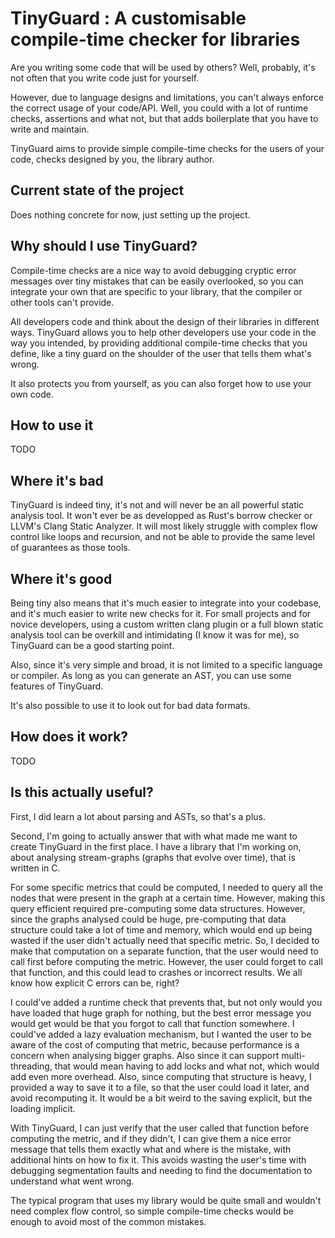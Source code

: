 # TinyGuard : A customisable compile-time checker for libraries

Are you writing some code that will be used by others?
Well, probably, it's not often that you write code just for yourself.

However, due to language designs and limitations, you can't always enforce the correct usage of your code/API.
Well, you could with a lot of runtime checks, assertions and what not, but that adds boilerplate that you have to write and maintain.

TinyGuard aims to provide simple compile-time checks for the users of your code, checks designed by you, the library author.

## Current state of the project

Does nothing concrete for now, just setting up the project.

## Why should I use TinyGuard?

Compile-time checks are a nice way to avoid debugging cryptic error messages over tiny mistakes that can be easily overlooked, so you can integrate your own that are specific to your library, that the compiler or other tools can't provide.

All developers code and think about the design of their libraries in different ways. TinyGuard allows you to help other developers use your code in the way you intended, by providing additional compile-time checks that you define, like a tiny guard on the shoulder of the user that tells them what's wrong.

It also protects you from yourself, as you can also forget how to use your own code.

## How to use it

TODO

## Where it's bad

TinyGuard is indeed tiny, it's not and will never be an all powerful static analysis tool. It won't ever be as developped as Rust's borrow checker or LLVM's Clang Static Analyzer.
It will most likely struggle with complex flow control like loops and recursion, and not be able to provide the same level of guarantees as those tools.

## Where it's good

Being tiny also means that it's much easier to integrate into your codebase, and it's much easier to write new checks for it.
For small projects and for novice developers, using a custom written clang plugin or a full blown static analysis tool can be overkill and intimidating (I know it was for me), so TinyGuard can be a good starting point.

Also, since it's very simple and broad, it is not limited to a specific language or compiler. As long as you can generate an AST, you can use some features of TinyGuard.

It's also possible to use it to look out for bad data formats.

## How does it work?

TODO

## Is this actually useful?

First, I did learn a lot about parsing and ASTs, so that's a plus.

Second, I'm going to actually answer that with what made me want to create TinyGuard in the first place.
I have a library that I'm working on, about analysing stream-graphs (graphs that evolve over time), that is written in C.

For some specific metrics that could be computed, I needed to query all the nodes that were present in the graph at a certain time. However, making this query efficient required pre-computing some data structures.
However, since the graphs analysed could be huge, pre-computing that data structure could take a lot of time and memory, which would end up being wasted if the user didn't actually need that specific metric.
So, I decided to make that computation on a separate function, that the user would need to call first before computing the metric.
However, the user could forget to call that function, and this could lead to crashes or incorrect results.
We all know how explicit C errors can be, right?

I could've added a runtime check that prevents that, but not only would you have loaded that huge graph for nothing, but the best error message you would get would be that you forgot to call that function somewhere.
I could've added a lazy evaluation mechanism, but I wanted the user to be aware of the cost of computing that metric, because performance is a concern when analysing bigger graphs. Also since it can support multi-threading, that would mean having to add locks and what not, which would add even more overhead.
Also, since computing that structure is heavy, I provided a way to save it to a file, so that the user could load it later, and avoid recomputing it. It would be a bit weird to the saving explicit, but the loading implicit.

With TinyGuard, I can just verify that the user called that function before computing the metric, and if they didn't, I can give them a nice error message that tells them exactly what and where is the mistake, with additional hints on how to fix it.
This avoids wasting the user's time with debugging segmentation faults and needing to find the documentation to understand what went wrong.

The typical program that uses my library would be quite small and wouldn't need complex flow control, so simple compile-time checks would be enough to avoid most of the common mistakes.